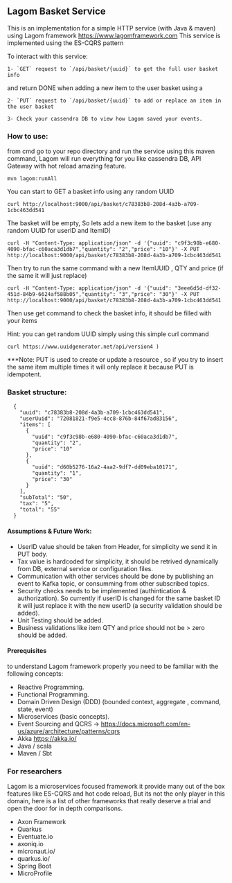 ## Lagom Basket Service

This is an implementation for a simple HTTP service (with Java & maven) using Lagom framework https://www.lagomframework.com
This service is implemented using the ES-CQRS pattern

To interact with this service:
```
1- `GET` request to `/api/basket/{uuid}` to get the full user basket info
```

and return DONE when adding a new item to the user basket using a 
```
2- `PUT` request to `/api/basket/{uuid}` to add or replace an item in the user basket
```

```
3- Check your cassendra DB to view how Lagom saved your events.
```

### How to use:

from cmd go to your repo directory and run the service using this maven command, Lagom will run everything for you like cassendra DB, API Gateway with hot reload amazing feature.
```
mvn lagom:runAll
```

You can start to GET a basket info using any random UUID 
```
curl http://localhost:9000/api/basket/c78383b8-208d-4a3b-a709-1cbc463dd541
```

The basket will be empty, So lets add a new item to the basket (use any random UUID for userID and ItemID)
```
curl -H "Content-Type: application/json" -d '{"uuid": "c9f3c98b-e680-4090-bfac-c60aca3d1db7","quantity": "2","price": "10"}' -X PUT http://localhost:9000/api/basket/c78383b8-208d-4a3b-a709-1cbc463dd541
```

Then try to run the same command with a new ItemUUID , QTY and price (if the same it will just replace)
```
curl -H "Content-Type: application/json" -d '{"uuid": "3eee6d5d-df32-451d-84b9-6624af588b05","quantity": "3","price": "30"}' -X PUT http://localhost:9000/api/basket/c78383b8-208d-4a3b-a709-1cbc463dd541
```
Then use get command to check the basket info, it should be filled with your items


Hint: you can get random UUID simply using this simple curl command
```
curl https://www.uuidgenerator.net/api/version4	)
```

***Note: 
PUT is used to create or update a resource , so if you try to insert the same item multiple times it will only replace it because PUT is idempotent.

### Basket structure:
      {
        "uuid": "c78383b8-208d-4a3b-a709-1cbc463dd541",
        "userUuid": "72081821-f9e5-4cc8-876b-84f67ad83156",
        "items": [
          {
            "uuid": "c9f3c98b-e680-4090-bfac-c60aca3d1db7",
            "quantity": "2",
            "price": "10"
          },
          {
            "uuid": "d60b5276-16a2-4aa2-9df7-dd09eba10171",
            "quantity": "1",
            "price": "30"
          }
        ],
        "subTotal": "50",
        "tax": "5",
        "total": "55"
      }

#### Assumptions & Future Work:
- UserID value should be taken from Header, for simplicity we send it in PUT body.
- Tax value is hardcoded for simplicity, it should be retrived dynamically from DB, external service or configuration files.
- Communication with other services should be done by publishing an event to Kafka topic, or consumming from other subscribed topics.
- Security checks needs to be implemented (authintication & authorization). So currently if userID is changed for the same basket ID it will just replace it with the new userID (a security validation should be added).
- Unit Testing should be added.
- Business validations like item QTY and price should not be > zero should be added.

#### Prerequisites
to understand Lagom framework properly you need to be familiar with the following concepts:
- Reactive Programming.
- Functional Programming.
- Domain Driven Design (DDD) (bounded context, aggregate , command, state, event)
- Microservices (basic concepts).
- Event Sourcing and QCRS -> https://docs.microsoft.com/en-us/azure/architecture/patterns/cqrs
- Akka https://akka.io/
- Java / scala
- Maven / Sbt

### For researchers
Lagom is a microservices focused framework it provide many out of the box features like ES-CQRS and hot code reload, 
But its not the only player in this domain, here is a list of other frameworks that really deserve a trial and open the door for in depth comparisons.

* Axon Framework
* Quarkus
* Eventuate.io
* axoniq.io
* micronaut.io/
* quarkus.io/
* Spring Boot
* MicroProfile




